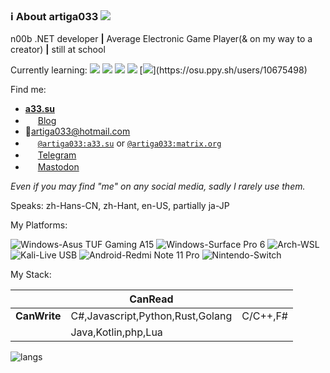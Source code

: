### ℹ About artiga033   ![](https://visitor-badge.laobi.icu/badge?page_id=artiga033.artiga033)

n00b .NET developer **|** Average Electronic Game Player(& on my way to a creator) **|** still at school 

Currently learning: ![](https://img.shields.io/badge/-Unity-%23444444?logo=Unity) ![](https://img.shields.io/badge/-blender-%23ffe02b?logo=blender) ![](https://img.shields.io/badge/-Rust-%23f74c00?logo=Rust) ![](https://img.shields.io/badge/-Arduino-%230a5b5f?logo=Arduino) [![](https://img.shields.io/badge/-osu!-%23fdfbfc?logo=osu!)](https://osu.ppy.sh/users/10675498)

Find me: 
- [**a33.su**](https://a33.su)
- <img width="16px" height="16px" src="https://blog.artiga.top/favicon.png" /> [Blog](https://blog.artiga.top)<br/>
- 📧[artiga033@hotmail.com](mailto:artiga033@hotmail.com)<br/>
- <img width="16px" height="16px" src="https://matrix.org/assets/favicon.svg" /> [`@artiga033:a33.su`](https://matrix.to/#/@artiga033:a33.su) or [`@artiga033:matrix.org`](https://matrix.to/#/@artiga033:matrix.org)
- <img width="16px" height="16px" src="https://telegram.org/img/favicon-16x16.png" /> [Telegram](https://t.me/artiga033)
- <img width="16px" height="16px" src="https://mastodon.social/favicon.ico" /> <a rel="me" href="https://mastodon.social/@artiga033">Mastodon</a>

*Even if you may find "me" on any social media, sadly I rarely use them.*

Speaks: zh-Hans-CN, zh-Hant, en-US, partially ja-JP

My Platforms:

![Windows-Asus TUF Gaming A15](https://img.shields.io/static/v1?label=Windows&message=ASUS%20TUF%20Gaming%20A15&color=%23e3e3e3&labelColor=%230078D6&style=for-the-badge&logo=windows11)
![Windows-Surface Pro 6](https://img.shields.io/static/v1?label=Windows&message=Surface%20Pro%206&color=%23444444&labelColor=%230078D6&style=for-the-badge&logo=windows11)
![Arch-WSL](https://img.shields.io/static/v1?label=Arch%20Linux&message=WSL&color=%230078D4&labelColor=%23e3e3e3&logo=archlinux&style=for-the-badge)
![Kali-Live USB](https://img.shields.io/static/v1?label=Kali%20Linux&message=Live%20USB&color=%23c2cad3&labelColor=%23cfd3df&logo=kalilinux&style=for-the-badge)
![Android-Redmi Note 11 Pro](https://img.shields.io/static/v1?label=Android&message=Redmi%20Note%2011%20Pro&color=%2334CC44&labelColor=%23e3e3e3&logo=android&style=for-the-badge)
![Nintendo-Switch](https://img.shields.io/static/v1?label=Nintendo&message=Switch&color=%234460dd&labelColor=%23E60012&logo=nintendoswitch&style=for-the-badge)

My Stack:

|               | CanRead                        |          |
|---------------|--------------------------------|----------|
| **CanWrite**  |C#,Javascript,Python,Rust,Golang|C/C++,F#
|               |Java,Kotlin,php,Lua             |

![langs](https://github-readme-stats.vercel.app/api/top-langs/?username=artiga033&layout=compact&langs_count=10&bg_color=33,4A9E9F,A8E6E6 "languages")
